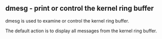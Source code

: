 
## dmesg - print or control the kernel ring buffer

dmesg is used to examine or control the kernel ring buffer.

The default action is to display all messages from the kernel ring buffer.



